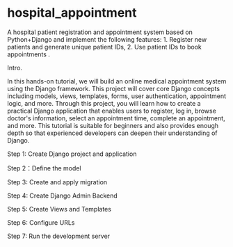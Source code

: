 # hospital_appointment
A hospital patient registration and appointment system based on Python+Django and implement the following features: 1. Register new patients and generate unique patient IDs, 2. Use patient IDs to book appointments .

Intro.

In this hands-on tutorial, we will build an online medical appointment system using the Django framework. This project will cover core Django concepts including models, views, templates, forms, user authentication, appointment logic, and more. Through this project, you will learn how to create a practical Django application that enables users to register, log in, browse doctor's information, select an appointment time, complete an appointment, and more. This tutorial is suitable for beginners and also provides enough depth so that experienced developers can deepen their understanding of Django. 

Step 1: Create Django project and application 

Step 2：Define the model

Step 3: Create and apply migration

Step 4: Create Django Admin Backend

Step 5: Create Views and Templates

Step 6: Configure URLs

Step 7: Run the development server
